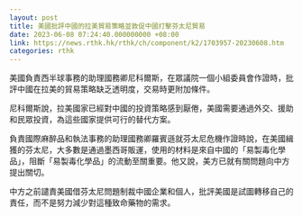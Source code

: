 ```yaml
---
layout: post
title: 美國批評中國的拉美貿易策略並敦促中國打擊芬太尼貿易
date: 2023-06-08 07:24:40.000000000 +08:00
link: https://news.rthk.hk/rthk/ch/component/k2/1703957-20230608.htm
categories: rthk
---
```


美國負責西半球事務的助理國務卿尼科爾斯，在眾議院一個小組委員會作證時，批評中國在拉美的貿易策略缺乏透明度，交易時更附加條件。

尼科爾斯說，拉美國家已經對中國的投資策略感到厭倦，美國需要通過外交、援助和民眾投資，為這些國家提供可行的替代方案。

負責國際麻醉品和執法事務的助理國務卿羅賓遜就芬太尼危機作證時說，在美國緝獲的芬太尼，大多數是通過墨西哥販運，使用的材料是來自中國的「易製毒化學品」，阻斷「易製毒化學品」的流動至關重要。他又說，美方已就有關問題向中方提出關切。

中方之前譴責美國借芬太尼問題制裁中國企業和個人，批評美國是試圖轉移自己的責任，而不是努力減少對這種致命藥物的需求。
